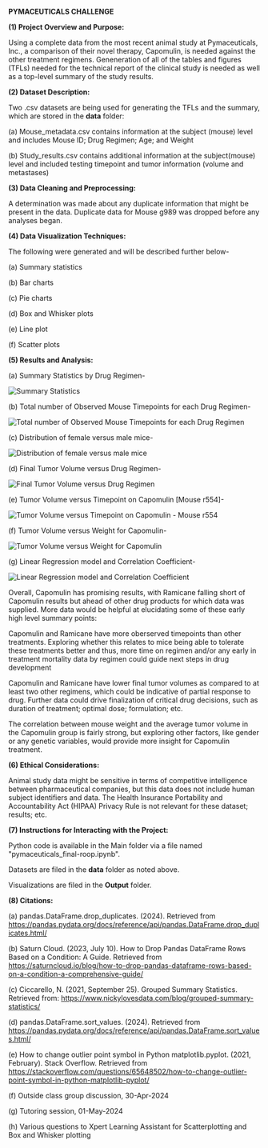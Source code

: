 **PYMACEUTICALS CHALLENGE**


**(1) Project Overview and Purpose:**

Using a complete data from the most recent animal study at Pymaceuticals, Inc., a comparison of their novel therapy, Capomulin, is needed against the other treatment regimens. Geneneration of all of the tables and figures (TFLs) needed for the technical report of the clinical study is needed as well as a top-level summary of the study results.


**(2) Dataset Description:**


Two .csv datasets are being used for generating the TFLs and the summary, which are stored in the **data** folder:


(a) Mouse_metadata.csv contains information at the subject (mouse) level and includes Mouse ID; Drug Regimen; Age; and Weight


(b) Study_results.csv contains additional information at the subject(mouse) level and included testing timepoint and tumor information (volume and metastases)


**(3) Data Cleaning and Preprocessing:**


A determination was made about any duplicate information that might be present in the data. Duplicate data for Mouse g989 was dropped before any analyses began.


**(4) Data Visualization Techniques:**


The following were generated and will be described further below-


(a) Summary statistics

(b) Bar charts

(c) Pie charts

(d) Box and Whisker plots

(e) Line plot

(f) Scatter plots


**(5) Results and Analysis:**


(a) Summary Statistics by Drug Regimen-

![Summary Statistics](Output/summary_statistics.png)


(b) Total number of Observed Mouse Timepoints for each Drug Regimen-

![Total number of Observed Mouse Timepoints for each Drug Regimen](Output/timepoints_vs_regimen.png)


(c) Distribution of female versus male mice-

![Distribution of female versus male mice](Output/gender_distribution.png)


(d) Final Tumor Volume versus Drug Regimen-

![Final Tumor Volume versus Drug Regimen](Output/tumor_volume_vs_regimen.png)


(e) Tumor Volume versus Timepoint on Capomulin [Mouse r554]-

![Tumor Volume versus Timepoint on Capomulin - Mouse r554](Output/tumor_volume_vs_capomulin_r554.png)


(f) Tumor Volume versus Weight for Capomulin-

![Tumor Volume versus Weight for Capomulin](Output/tumor_volume_vs_weight.png)


(g) Linear Regression model and Correlation Coefficient-

![Linear Regression model and Correlation Coefficient](Output/correlation.png)


Overall, Capomulin has promising results, with Ramicane falling short of Capomulin results but ahead of other drug products for which data was supplied. More data would be helpful at elucidating some of these early high level summary points:

Capomulin and Ramicane have more oberserved timepoints than other treatments. Exploring whether this relates to mice being able to tolerate these treatments better and thus, more time on regimen and/or any early in treatment mortality data by regimen could guide next steps in drug development

Capomulin and Ramicane have lower final tumor volumes as compared to at least two other regimens, which could be indicative of partial response to drug. Further data could drive finalization of critical drug decisions, such as duration of treatment; optimal dose; formulation; etc.

The correlation between mouse weight and the average tumor volume in the Capomulin group is fairly strong, but exploring other factors, like gender or any genetic variables, would provide more insight for Capomulin treatment.


**(6) Ethical Considerations:**


Animal study data might be sensitive in terms of competitive intelligence between pharmaceutical companies, but this data does not include human subject identifiers and data. The Health Insurance Portability and Accountability Act (HIPAA) Privacy Rule is not relevant for these dataset; results; etc.


**(7) Instructions for Interacting with the Project:**

Python code is available in the Main folder via a file named "pymaceuticals_final-roop.ipynb".

Datasets are filed in the **data** folder as noted above.

Visualizations are filed in the **Output** folder.


**(8) Citations:**


(a) pandas.DataFrame.drop_duplicates. (2024). Retrieved from https://pandas.pydata.org/docs/reference/api/pandas.DataFrame.drop_duplicates.html/


(b) Saturn Cloud. (2023, July 10). How to Drop Pandas DataFrame Rows Based on a Condition: A Guide. Retrieved from https://saturncloud.io/blog/how-to-drop-pandas-dataframe-rows-based-on-a-condition-a-comprehensive-guide/


(c) Ciccarello, N. (2021, September 25). Grouped Summary Statistics. Retrieved from: https://www.nickylovesdata.com/blog/grouped-summary-statistics/


(d) pandas.DataFrame.sort_values. (2024). Retrieved from https://pandas.pydata.org/docs/reference/api/pandas.DataFrame.sort_values.html/


(e) How to change outlier point symbol in Python matplotlib.pyplot. (2021, February). Stack Overflow. Retrieved from https://stackoverflow.com/questions/65648502/how-to-change-outlier-point-symbol-in-python-matplotlib-pyplot/


(f) Outside class group discussion, 30-Apr-2024


(g) Tutoring session, 01-May-2024


(h) Various questions to Xpert Learning Assistant for Scatterplotting and Box and Whisker plotting

